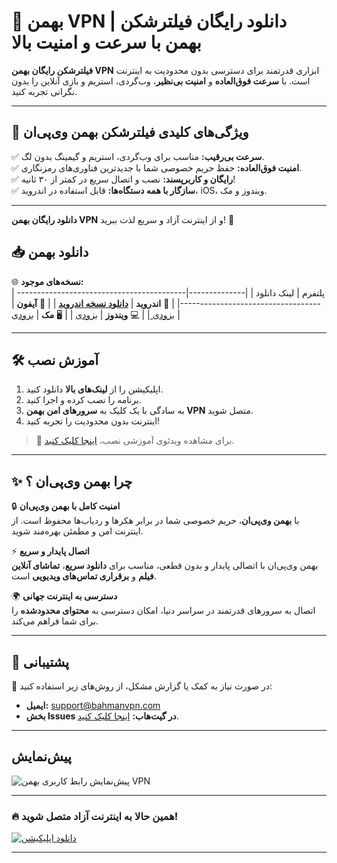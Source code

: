 # 🌟 بهمن VPN | دانلود رایگان فیلترشکن بهمن با سرعت و امنیت بالا  


**فیلترشکن رایگان بهمن VPN** ابزاری قدرتمند برای دسترسی بدون محدودیت به اینترنت است. با **سرعت فوق‌العاده** و **امنیت بی‌نظیر**، وب‌گردی، استریم و بازی آنلاین را بدون نگرانی تجربه کنید.  

---

## 🎯 **ویژگی‌های کلیدی فیلترشکن بهمن وی‌پی‌ان**  

✅ **سرعت بی‌رقیب:** مناسب برای وب‌گردی، استریم و گیمینگ بدون لگ.  
✅ **امنیت فوق‌العاده:** حفظ حریم خصوصی شما با جدیدترین فناوری‌های رمزنگاری.  
✅ **رایگان و کاربرپسند:** نصب و اتصال سریع در کمتر از ۳۰ ثانیه!  
✅ **سازگار با همه دستگاه‌ها:** قابل استفاده در اندروید، iOS، ویندوز و مک.  

---

**دانلود رایگان بهمن VPN** و از اینترنت آزاد و سریع لذت ببرید! 🚀  


## 📥 دانلود بهمن  

🌐 **نسخه‌های موجود:**  
| پلتفرم       | لینک دانلود                                                                 |
|--------------|-----------------------------------------------------------------------------|
| 📱 **اندروید** | **[دانلود نسخه اندروید](https://google.com)** |
| 🍏 **آیفون** | [بزودی ](#) |
| 💻 **ویندوز** | [بزودی](#) |
| 🖥️ **مک** | [بزودی](#) |

---

## 🛠️ آموزش نصب  

1. اپلیکیشن را از **لینک‌های بالا** دانلود کنید.  
2. برنامه را نصب کرده و اجرا کنید.  
3. به سادگی با یک کلیک به **سرورهای امن بهمن VPN** متصل شوید.  
4. اینترنت بدون محدودیت را تجربه کنید!  

> 🎥 برای مشاهده ویدئوی آموزشی نصب، [اینجا کلیک کنید](#).

---

## ✨ چرا بهمن وی‌پی‌ان ؟

🔒 **امنیت کامل با بهمن وی‌پی‌ان**  
با **بهمن وی‌پی‌ان**، حریم خصوصی شما در برابر هکرها و ردیاب‌ها محفوظ است. از اینترنت امن و مطمئن بهره‌مند شوید.  

⚡ **اتصال پایدار و سریع**  
بهمن وی‌پی‌ان با اتصالی پایدار و بدون قطعی، مناسب برای **دانلود سریع**، **تماشای آنلاین فیلم** و **برقراری تماس‌های ویدیویی** است.  

🌍 **دسترسی به اینترنت جهانی**  
اتصال به سرورهای قدرتمند در سراسر دنیا، امکان دسترسی به **محتوای محدودشده** را برای شما فراهم می‌کند.  

---

## 📩 پشتیبانی  

💬 در صورت نیاز به کمک یا گزارش مشکل، از روش‌های زیر استفاده کنید:  
- **ایمیل:** support@bahmanvpn.com  
- **بخش Issues در گیت‌هاب:** [اینجا کلیک کنید](https://github.com/bahman-vpn/BahmanApp/issues/new).  

---
## پیش‌نمایش  

![پیش‌نمایش رابط کاربری بهمن VPN](https://avatars.githubusercontent.com/u/189483018?s=200&v=4)  

---

### 🔥 **همین حالا به اینترنت آزاد متصل شوید!**  

[![دانلود اپلیکیشن](https://img.shields.io/badge/دانلود_اپلیکیشن-اینجا_کلیک_کنید-00cc99?style=for-the-badge)](#)

---
